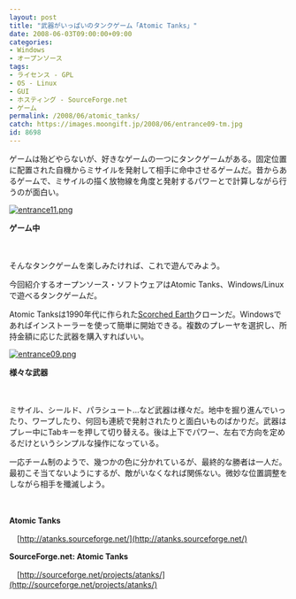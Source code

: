 ```yaml
---
layout: post
title: "武器がいっぱいのタンクゲーム「Atomic Tanks」"
date: 2008-06-03T09:00:00+09:00
categories:
- Windows
- オープンソース
tags: 
- ライセンス - GPL
- OS - Linux
- GUI
- ホスティング - SourceForge.net
- ゲーム
permalink: /2008/06/atomic_tanks/
catch: https://images.moongift.jp/2008/06/entrance09-tm.jpg
id: 8698
---
```

ゲームは殆どやらないが、好きなゲームの一つにタンクゲームがある。固定位置に配置された自機からミサイルを発射して相手に命中させるゲームだ。昔からあるゲームで、ミサイルの描く放物線を角度と発射するパワーとで計算しながら行うのが面白い。

  

[![entrance11.png](https://images.moongift.jp/2008/06/entrance11-tm.jpg)](https://images.moongift.jp/2008/06/entrance11.jpg)  
  
**ゲーム中**

  

　

  

そんなタンクゲームを楽しみたければ、これで遊んでみよう。

  

今回紹介するオープンソース・ソフトウェアはAtomic Tanks、Windows/Linuxで遊べるタンクゲームだ。

  
  
<!--more-->  

Atomic Tanksは1990年代に作られた[Scorched Earth](http://en.wikipedia.org/wiki/Scorched_Earth_(computer_game))クローンだ。Windowsであればインストーラーを使って簡単に開始できる。複数のプレーヤを選択し、所持金額に応じた武器を購入すればいい。

  

[![entrance09.png](https://images.moongift.jp/2008/06/entrance09-tm.jpg)](https://images.moongift.jp/2008/06/entrance09.jpg)  
  
**様々な武器**

  

　

  

ミサイル、シールド、パラシュート…など武器は様々だ。地中を掘り進んでいったり、ワープしたり、何回も連続で発射されたりと面白いものばかりだ。武器はプレー中にTabキーを押して切り替える。後は上下でパワー、左右で方向を定めるだけというシンプルな操作になっている。

  

一応チーム制のようで、幾つかの色に分かれているが、最終的な勝者は一人だ。最初こそ当てないようにするが、敵がいなくなれば関係ない。微妙な位置調整をしながら相手を殲滅しよう。

  

　

  

**Atomic Tanks**  
  
　[http://atanks.sourceforge.net/](http://atanks.sourceforge.net/)

  

**SourceForge.net: Atomic Tanks**  
  
　[http://sourceforge.net/projects/atanks/](http://sourceforge.net/projects/atanks/)

  
